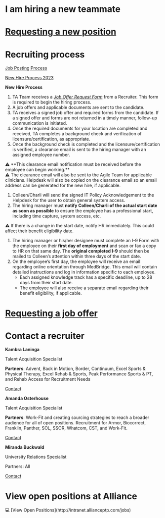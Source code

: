 # I am hiring a new teammate

# [Requesting a new position](https://www.notion.so/Requisition-Request-Form-2023-13c4d08cab334d02955d736499834876?pvs=21)

# Recruiting process

[Job Posting Process](Job%20Posting%20Process%203529ad9b457d4f99b2c68d9f67bf91df.md)

[New Hire Process 2023](New%20Hire%20Process%202023%20e3d34b4653104535a09e1477e74640a6.md)

**New Hire Process**

1. TA Team receives a *[Job Offer Request Form](https://www.notion.so/Job-Offer-Request-Form-2023-9f4801464d6c4b7db7da61ef20c3f6c5?pvs=21)* from a Recruiter. This form is required to begin the hiring process.
2. A job offers and applicable documents are sent to the candidate.
3. TA receives a signed job offer and required forms from the candidate. If a signed offer and forms are not returned in a timely manner, follow-up communication is initiated.
4. Once the required documents for your location are completed and received, TA completes a background check and verification of licensure/certification, as appropriate.
5. Once the background check is completed and the licensure/certification is verified, a clearance email is sent to the hiring manager with an assigned employee number.

<aside>
⚠️ **This clearance email notification must be received before the employee can begin working.**

<aside>
⚠️ The clearance email will also be sent to the Agile Team for applicable clinicians. Helpdesk will also be copied on the clearance email so an email address can be generated for the new hire, if applicable.

</aside>

</aside>

1. Colleen/Charli will send the signed IT Policy Acknowledgement to the Helpdesk for the user to obtain general system access.
2. The hiring manager must **notify Colleen/Charli of the actual start date as soon as possible** to ensure the employee has a professional start, including time capture, system access, etc.

<aside>
⚠️ If there is a change in the start date, notify HR immediately. This could affect their benefit eligibility date.

</aside>

1. The hiring manager or his/her designee must complete an I-9 Form with the employee on their **first day of employment** and scan or fax a copy to HR on that same day. The **original completed I-9** should then be mailed to Colleen’s attention within three days of the start date.
2. On the employee’s first day, the employee will receive an email regarding online orientation through MedBridge. This email will contain detailed instructions and log in information specific to each employee.
    - Each assigned knowledge track has a specific deadline, up to 28 days from their start date.
    - The employee will also receive a separate email regarding their benefit eligibility, if applicable.

# [Requesting a job offer](https://www.notion.so/Job-Offer-Request-Form-2023-9f4801464d6c4b7db7da61ef20c3f6c5?pvs=21)

# Contact a recruiter

**Kambra Laninga**

Talent Acquisition Specialist

**Partners**: Advent, Back in Motion, Border, Continuum, Excel Sports & Physical Therapy, Excel Rehab & Sports, Peak Performance Sports & PT, and Rehab Access for Recruitment Needs

[Contact](mailto:kambra.laninga@allianceptp.com)

**Amanda Osterhouse**

Talent Acquisition Specialist

**Partners**: Work-Fit and creating sourcing strategies to reach a broader audience for all of open positions. Recruitment for Armor, Biocorrect, Franklin, Panther, SOL, SSOR, Whatcom, CST, and Work-Fit.

[Contact](mailto:amanda.osterhouse@allianceptp.com)

**Miranda Buckwald**

University Relations Specialist

Partners: All

[Contact](mailto:miranda.buckwald@allianceptp.com)

# View open positions at Alliance

<aside>
💻 [View Open Positions](http://intranet.allianceptp.com/jobs)

</aside>